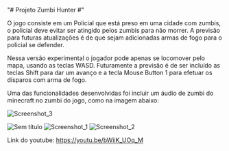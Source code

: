 
"# Projeto Zumbi Hunter #" 

O jogo consiste em um Policial que está preso em uma cidade com zumbis, o policial deve evitar ser atingido pelos zumbis para não morrer. A previsão para futuras atualizações é de que sejam adicionadas armas de fogo para o policial se defender.

Nessa versão experimental o jogador pode apenas se locomover pelo mapa, usando as teclas WASD. Futuramente a previsão é de ser incluído as teclas Shift para dar um avanço e a tecla Mouse Button 1 para efetuar os disparos com arma de fogo.

Uma das funcionalidades desenvolvidas foi incluir um áudio de zumbi do minecraft no zumbi do jogo, como na imagem abaixo:

![Screenshot_3](https://github.com/LeonardoBaldo/ProjetoZumbi/assets/79682245/f61ce5c0-3590-46df-8470-69278b4c5cf5)



![Sem título](https://github.com/LeonardoBaldo/ProjetoZumbi/assets/79682245/3e6441b1-9771-41b9-ab62-0a325ae4bd4f)
![Screenshot_1](https://github.com/LeonardoBaldo/ProjetoZumbi/assets/79682245/defbc090-2d7d-4b2d-9ce6-1bb7f32c43a2)
![Screenshot_2](https://github.com/LeonardoBaldo/ProjetoZumbi/assets/79682245/0d84af3a-4615-4409-b25c-f076180e6f55)


Link do youtube: https://youtu.be/bWiiK_UOq_M
